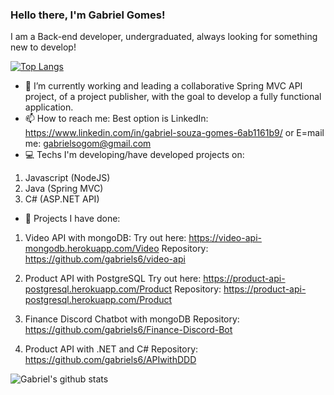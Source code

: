 ### Hello there, I'm Gabriel Gomes! 

I am a Back-end developer, undergraduated, always looking for something new to develop!

[![Top Langs](https://github-readme-stats.vercel.app/api/top-langs/?username=gabriels6)](https://github.com/gabriels6/github-readme-stats)

- 🔭 I’m currently working and leading a collaborative Spring MVC API project, of a project publisher, with the goal to develop a fully functional application.
- 📫 How to reach me: 
Best option is LinkedIn: https://www.linkedin.com/in/gabriel-souza-gomes-6ab1161b9/
or E=mail me: gabrielsogom@gmail.com
- 💻 Techs I'm developing/have developed projects on:
1. Javascript (NodeJS)
2. Java (Spring MVC)
3. C# (ASP.NET API)


- 📁 Projects I have done:
1. Video API with mongoDB: 
Try out here: https://video-api-mongodb.herokuapp.com/Video
Repository: https://github.com/gabriels6/video-api

2. Product API with PostgreSQL
Try out here: https://product-api-postgresql.herokuapp.com/Product
Repository: https://product-api-postgresql.herokuapp.com/Product

3. Finance Discord Chatbot with mongoDB
Repository: https://github.com/gabriels6/Finance-Discord-Bot

4. Product API with .NET and C#
Repository: https://github.com/gabriels6/APIwithDDD

![Gabriel's github stats](https://github-readme-stats.vercel.app/api?username=gabriels6)



<!--
**gabriels6/gabriels6** is a ✨ _special_ ✨ repository because its `README.md` (this file) appears on your GitHub profile.

Here are some ideas to get you started:

- 🔭 I’m currently working on ...
- 🌱 I’m currently learning ...
- 👯 I’m looking to collaborate on ...
- 🤔 I’m looking for help with ...
- 💬 Ask me about ...
- 📫 How to reach me: ...
- 😄 Pronouns: ...
- ⚡ Fun fact: ...
-->
